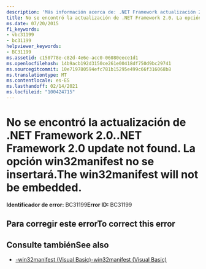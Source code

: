 ```yaml
---
description: 'Más información acerca de: .NET Framework actualización 2,0 no encontrada. La opción win32manifest no se insertará.'
title: No se encontró la actualización de .NET Framework 2.0. La opción win32manifest no se insertará.
ms.date: 07/20/2015
f1_keywords:
- vbc31199
- bc31199
helpviewer_keywords:
- BC31199
ms.assetid: c150778e-c82d-4e6e-acc0-06080eece1d1
ms.openlocfilehash: 14b9acb192d3150ce261e00418df750d9bc29741
ms.sourcegitcommit: 10e719780594efc781b15295e499c66f316068b8
ms.translationtype: MT
ms.contentlocale: es-ES
ms.lasthandoff: 02/14/2021
ms.locfileid: "100424715"
---
```

# <a name="net-framework-20-update-not-found-the-win32manifest-will-not-be-embedded"></a><span data-ttu-id="1edf0-105">No se encontró la actualización de .NET Framework 2.0.</span><span class="sxs-lookup"><span data-stu-id="1edf0-105">.NET Framework 2.0 update not found.</span></span> <span data-ttu-id="1edf0-106">La opción win32manifest no se insertará.</span><span class="sxs-lookup"><span data-stu-id="1edf0-106">The win32manifest will not be embedded.</span></span>

<span data-ttu-id="1edf0-107">**Identificador de error:** BC31199</span><span class="sxs-lookup"><span data-stu-id="1edf0-107">**Error ID:** BC31199</span></span>

## <a name="to-correct-this-error"></a><span data-ttu-id="1edf0-108">Para corregir este error</span><span class="sxs-lookup"><span data-stu-id="1edf0-108">To correct this error</span></span>

## <a name="see-also"></a><span data-ttu-id="1edf0-109">Consulte también</span><span class="sxs-lookup"><span data-stu-id="1edf0-109">See also</span></span>

- [<span data-ttu-id="1edf0-110">-win32manifest (Visual Basic)</span><span class="sxs-lookup"><span data-stu-id="1edf0-110">-win32manifest (Visual Basic)</span></span>](../reference/command-line-compiler/win32manifest.md)
